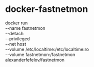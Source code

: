 # docker-fastnetmon

docker run \
  --name fastnetmon \
  --detach \
  --privileged \
  --net host \
  --volume /etc/localtime:/etc/localtime:ro \
  --volume fastnetmon:/fastnetmon \
  alexanderfefelov/fastnetmon
